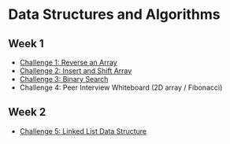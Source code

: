 # Data Structures and Algorithms

## Week 1

* [Challenge 1: Reverse an Array](./readmes/arrayreverse.md)
* [Challenge 2: Insert and Shift Array](./readmes/arrayshift.md)
* [Challenge 3: Binary Search](./readmes/binarysearch.md)
* Challenge 4: Peer Interview Whiteboard (2D array / Fibonacci)

## Week 2

* [Challenge 5: Linked List Data Structure](./readmes/linkedlist.md)

